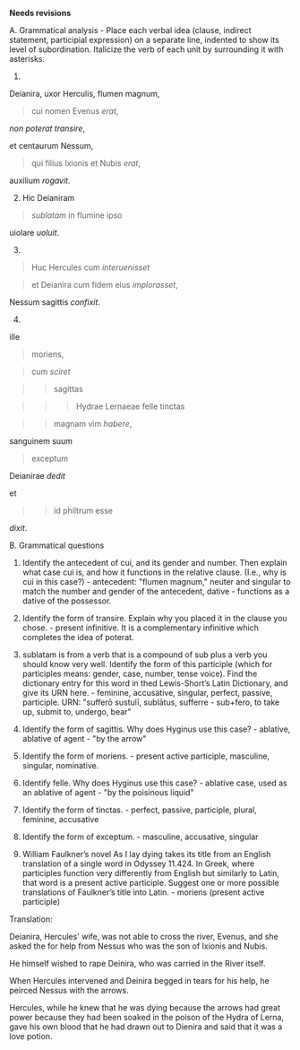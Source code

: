 **Needs revisions**

A. Grammatical analysis - Place each verbal idea (clause, indirect statement, participial expression) on a separate line, indented to show its level of subordination. Italicize the verb of each unit by surrounding it with asterisks.

1. 
Deianira, uxor Herculis, flumen magnum, 

> cui nomen Evenus *erat*,

*non poterat* *transire*,

et centaurum Nessum, 

 > qui filius Ixionis et Nubis *erat*, 

auxilium *rogavit*. 

2. Hic Deianiram 

>*sublatam* in flumine ipso 

uiolare *uoluit*. 

3. 
>Huc Hercules cum *interuenisset* 

>et Deianira cum fidem eius *implorasset*, 

Nessum sagittis *confixit*. 

4. 
ille 

>moriens, 

>cum *sciret* 

>>sagittas 

>>>Hydrae Lernaeae felle tinctas 

>>magnam vim *habere*, 

sanguinem suum 

>exceptum 

Deianirae *dedit* 

et 

>>id philtrum esse 

*dixit*.

B. Grammatical questions

1. Identify the antecedent of cui, and its gender and number. Then explain what case cui is, and how it functions in the relative clause. (I.e., why is cui in this case?) - antecedent: "flumen magnum," neuter and singular to match the number and gender of the antecedent, dative - functions as a dative of the possessor. 

2. Identify the form of transire. Explain why you placed it in the clause you chose. - present infinitive. It is a complementary infinitive which completes the idea of poterat.

4. sublatam is from a verb that is a compound of sub plus a verb you should know very well. Identify the form of this participle (which for participles means: gender, case, number, tense voice). Find the dictionary entry for this word in thed Lewis-Short’s Latin Dictionary, and give its URN here. - feminine, accusative, singular, perfect, passive, participle. 
URN: "sufferō sustulī, sublātus, sufferre - sub+fero, to take up, submit to, undergo, bear"

4. Identify the form of sagittis. Why does Hyginus use this case? - ablative, ablative of agent - "by the arrow"

5. Identify the form of moriens. - present active participle, masculine, singular, nominative.

6. Identify felle. Why does Hyginus use this case? - ablative case, used as an ablative of agent - "by the poisinous liquid"

7. Identify the form of tinctas. - perfect, passive, participle, plural, feminine, accusative 

8. Identify the form of exceptum. - masculine, accusative, singular

9. William Faulkner’s novel As I lay dying takes its title from an English translation of a single word in Odyssey 11.424. In Greek, where participles function very differently from English but similarly to Latin, that word is a present active participle. Suggest one or more possible translations of Faulkner’s title into Latin. - moriens (present active participle) 

Translation: 

Deianira, Hercules' wife, was not able to cross the river, Evenus, and she asked the for help from Nessus who was the son of Ixionis and Nubis. 

He himself wished to rape Deinira, who was carried in the River itself. 

When Hercules intervened and Deinira begged in tears for his help, he peirced Nessus with the arrows. 

Hercules, while he knew that he was dying because the arrows had great power because they had been soaked in the poison of the Hydra of Lerna, gave his own blood that he had drawn out to Dienira and said that it was a love potion. 

